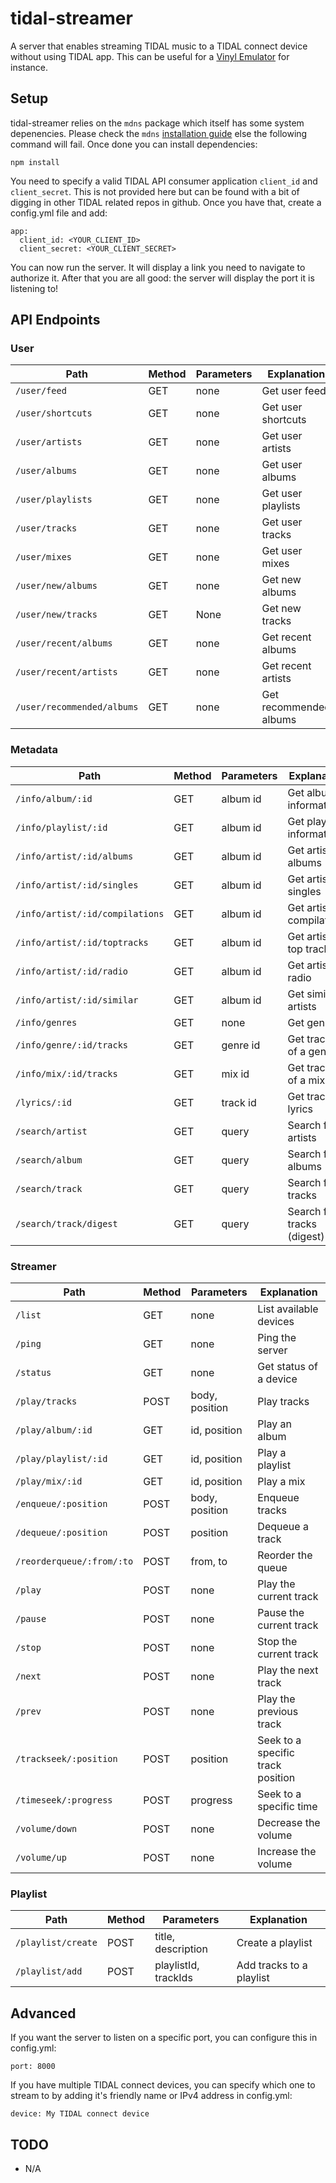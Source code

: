 # tidal-streamer

A server that enables streaming TIDAL music to a TIDAL connect device without using TIDAL app. This can be useful for a [Vinyl Emulator](https://www.hackster.io/mark-hank/sonos-spotify-vinyl-emulator-3be63d) for instance.

## Setup

tidal-streamer relies on the `mdns` package which itself has some system depenencies. Please check the `mdns` [installation guide](https://www.npmjs.com/package/mdns) else the following command will fail. Once done you can install dependencies:

`npm install`

You need to specify a valid TIDAL API consumer application `client_id` and `client_secret`. This is not provided here but can be found with a bit of digging in other TIDAL related repos in github. Once you have that, create a config.yml file and add:

```
app:
  client_id: <YOUR_CLIENT_ID>
  client_secret: <YOUR_CLIENT_SECRET>
```

You can now run the server. It will display a link you need to navigate to authorize it. After that you are all good: the server will display the port it is listening to!


## API Endpoints

### User

| Path                          | Method | Parameters          | Explanation                                      |
|-------------------------------|--------|---------------------|--------------------------------------------------|
| `/user/feed`                  | GET    | none                | Get user feed                                    |
| `/user/shortcuts`             | GET    | none                | Get user shortcuts                               |
| `/user/artists`               | GET    | none                | Get user artists                                 |
| `/user/albums`                | GET    | none                | Get user albums                                  |
| `/user/playlists`             | GET    | none                | Get user playlists                               |
| `/user/tracks`                | GET    | none                | Get user tracks                                  |
| `/user/mixes`                 | GET    | none                | Get user mixes                                   |
| `/user/new/albums`            | GET    | none                | Get new albums                                   |
| `/user/new/tracks`            | GET    | None                | Get new tracks                                   |
| `/user/recent/albums`         | GET    | none                | Get recent albums                                |
| `/user/recent/artists`        | GET    | none                | Get recent artists                               |
| `/user/recommended/albums`    | GET    | none                | Get recommended albums                           |

### Metadata

| Path                           | Method | Parameters          | Explanation                                      |
|--------------------------------|--------|---------------------|--------------------------------------------------|
| `/info/album/:id`              | GET    | album id            | Get album information                            |
| `/info/playlist/:id`           | GET    | album id            | Get playlist information                         |
| `/info/artist/:id/albums`      | GET    | album id            | Get artist's albums                              |
| `/info/artist/:id/singles`     | GET    | album id            | Get artist's singles                             |
| `/info/artist/:id/compilations`| GET    | album id            | Get artist's compilations                        |
| `/info/artist/:id/toptracks`   | GET    | album id            | Get artist's top tracks                          |
| `/info/artist/:id/radio`       | GET    | album id            | Get artist's radio                               |
| `/info/artist/:id/similar`     | GET    | album id            | Get similar artists                              |
| `/info/genres`                 | GET    | none                | Get genres                                       |
| `/info/genre/:id/tracks`       | GET    | genre id            | Get tracks of a genre                            |
| `/info/mix/:id/tracks`         | GET    | mix id              | Get tracks of a mix                              |
| `/lyrics/:id`                  | GET    | track id            | Get track lyrics                                 |
| `/search/artist`               | GET    | query               | Search for artists                               |
| `/search/album`                | GET    | query               | Search for albums                                |
| `/search/track`                | GET    | query               | Search for tracks                                |
| `/search/track/digest`         | GET    | query               | Search for tracks (digest)                       |

### Streamer

| Path                          | Method | Parameters          | Explanation                                      |
|-------------------------------|--------|---------------------|--------------------------------------------------|
| `/list`                       | GET    | none                | List available devices                           |
| `/ping`                       | GET    | none                | Ping the server                                  |
| `/status`                     | GET    | none                | Get status of a device                           |
| `/play/tracks`                | POST   | body, position      | Play tracks                                      |
| `/play/album/:id`             | GET    | id, position        | Play an album                                    |
| `/play/playlist/:id`          | GET    | id, position        | Play a playlist                                  |
| `/play/mix/:id`               | GET    | id, position        | Play a mix                                       |
| `/enqueue/:position`          | POST   | body, position      | Enqueue tracks                                   |
| `/dequeue/:position`          | POST   | position            | Dequeue a track                                  |
| `/reorderqueue/:from/:to`     | POST   | from, to            | Reorder the queue                                |
| `/play`                       | POST   | none                | Play the current track                           |
| `/pause`                      | POST   | none                | Pause the current track                           |
| `/stop`                       | POST   | none                | Stop the current track                           |
| `/next`                       | POST   | none                | Play the next track                              |
| `/prev`                       | POST   | none                | Play the previous track                          |
| `/trackseek/:position`        | POST   | position            | Seek to a specific track position                 |
| `/timeseek/:progress`         | POST   | progress            | Seek to a specific time                           |
| `/volume/down`                | POST   | none                | Decrease the volume                              |
| `/volume/up`                  | POST   | none                | Increase the volume                              |

### Playlist

| Path                          | Method | Parameters          | Explanation                                      |
|-------------------------------|--------|---------------------|--------------------------------------------------|
| `/playlist/create`            | POST   | title, description  | Create a playlist                                |
| `/playlist/add`               | POST   | playlistId, trackIds| Add tracks to a playlist                         |

## Advanced

If you want the server to listen on a specific port, you can configure this in config.yml:
```
port: 8000
```

If you have multiple TIDAL connect devices, you can specify which one to stream to by adding it's friendly name or IPv4 address in config.yml:

```
device: My TIDAL connect device
```

## TODO

- N/A


